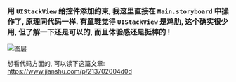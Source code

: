 ### 用 `UIStackView` 给控件添加约束, 我这里直接在 `Main.storyboard` 中操作了, 原理同代码一样. 有童鞋觉得 `UIStackView` 是鸡肋, 这个确实很少用, 但了解一下还是可以的, 而且体验感还是挺棒的 !

![图层](https://github.com/liuzhongning/NNLearn/blob/master/NNStackView/Demo%20figure/figure.png)

想看代码方面的, 可以读下这篇文章: https://www.jianshu.com/p/213702004d0d
